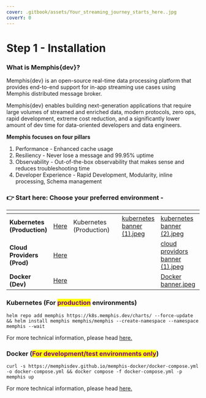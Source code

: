 ```yaml
---
cover: .gitbook/assets/Your_streaming_journey_starts_here..jpg
coverY: 0
---
```


# Step 1 - Installation

### What is Memphis{dev}?

Memphis{dev} is an open-source real-time data processing platform that provides end-to-end support for in-app streaming use cases using Memphis distributed message broker.&#x20;

Memphis{dev} enables building next-generation applications that require large volumes of streamed and enriched data, modern protocols, zero ops, rapid development, extreme cost reduction, and a significantly lower amount of dev time for data-oriented developers and data engineers.

**Memphis focuses on four pillars**

1. Performance - Enhanced cache usage
2. Resiliency - Never lose a message and 99.95% uptime
3. Observability - Out-of-the-box observability that makes sense and reduces troubleshooting time
4. Developer Experience - Rapid Development, Modularity, inline processing, Schema management

### 👉 **Start here: Choose your preferred environment -**&#x20;

<table data-view="cards"><thead><tr><th></th><th></th><th data-hidden></th><th data-hidden></th><th data-hidden data-type="files"></th><th data-hidden data-card-cover data-type="files"></th><th data-hidden data-card-target data-type="content-ref"></th></tr></thead><tbody><tr><td><strong>Kubernetes (Production)</strong></td><td><a href="./#kubernetes-production">Here</a></td><td>Kubernetes (Production)</td><td></td><td><a href=".gitbook/assets/kubernetes banner (1).jpeg">kubernetes banner (1).jpeg</a></td><td><a href=".gitbook/assets/kubernetes banner (2).jpeg">kubernetes banner (2).jpeg</a></td><td></td></tr><tr><td><strong>Cloud Providers (Prod)</strong></td><td><a href="deployment/cloud-deployment/">Here</a></td><td></td><td></td><td></td><td><a href=".gitbook/assets/cloud providors banner (1).jpeg">cloud providors banner (1).jpeg</a></td><td></td></tr><tr><td><strong>Docker (Dev)</strong></td><td><a href="./#kubernetes-production">Here</a></td><td></td><td></td><td></td><td><a href=".gitbook/assets/Docker banner.jpeg">Docker banner.jpeg</a></td><td></td></tr></tbody></table>

### Kubernetes (For <mark style="color:purple;">production</mark> environments)

```
helm repo add memphis https://k8s.memphis.dev/charts/ --force-update && helm install memphis memphis/memphis --create-namespace --namespace memphis --wait
```

For more technical information, please head [here.](deployment/kubernetes.md)

### Docker (<mark style="color:purple;">For development/test environments only</mark>)

```
curl -s https://memphisdev.github.io/memphis-docker/docker-compose.yml -o docker-compose.yml && docker compose -f docker-compose.yml -p memphis up
```

For more technical information, please head [here.](deployment/docker-compose.md)
